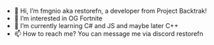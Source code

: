 - 👋 Hi, I’m fmgnio aka restorefn, a developer from Project Backtrak!
- 👀 I’m interested in OG Fortnite
- 🌱 I’m currently learning C# and JS and maybe later C++
- 📫 How to reach me? You can message me via discord restorefn
